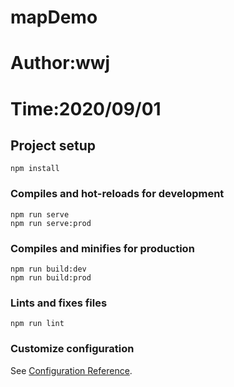 # mapDemo

# Author:wwj

# Time:2020/09/01

## Project setup
```
npm install
```

### Compiles and hot-reloads for development
```
npm run serve
npm run serve:prod
```

### Compiles and minifies for production
```
npm run build:dev
npm run build:prod
```

### Lints and fixes files
```
npm run lint
```

### Customize configuration
See [Configuration Reference](https://cli.vuejs.org/config/).
